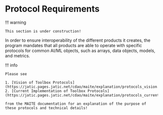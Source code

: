 # Protocol Requirements 

!!! warning

    This section is under construction! 

In order to ensure interoperability of the different products it creates, the program mandates that all products are able to operate with specific protocols for common AI/ML objects, such as arrays, data objects, models, and metrics.

!!! info

    Please see
    
    1. [Vision of Toolbox Protocols](https://jatic.pages.jatic.net/cdao/maite/explanation/protocols_vision.html)
    2. [Current Implementation of Toolbox Protocols](https://jatic.pages.jatic.net/cdao/maite/explanation/protocols_current.html)
    
    from the MAITE documentation for an explanation of the purpose of these protocols and technical details!